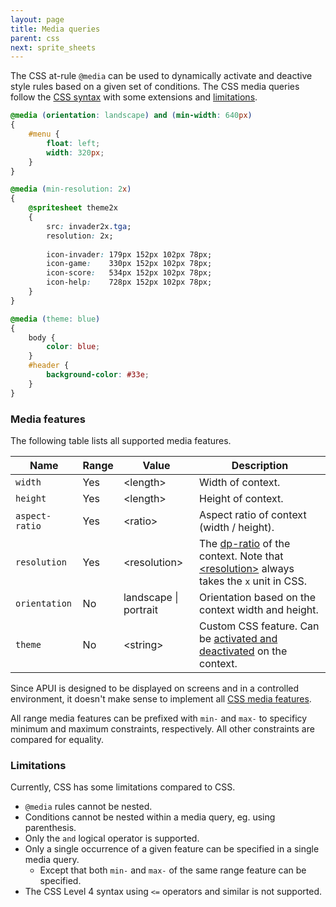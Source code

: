 ```yaml
---
layout: page
title: Media queries
parent: css
next: sprite_sheets
---
```


The CSS at-rule `@media` can be used to dynamically activate and deactive style rules based on a given set of conditions. The CSS media queries follow the [CSS syntax](https://developer.mozilla.org/en-US/docs/Web/CSS/@media) with some extensions and [limitations](#limitations).

```css
@media (orientation: landscape) and (min-width: 640px)
{
	#menu {
		float: left;
		width: 320px;
	}
}

@media (min-resolution: 2x)
{	
	@spritesheet theme2x
	{
		src: invader2x.tga;
		resolution: 2x;
		
		icon-invader: 179px 152px 102px 78px;
		icon-game:    330px 152px 102px 78px;
		icon-score:   534px 152px 102px 78px;
		icon-help:    728px 152px 102px 78px;
	}
}

@media (theme: blue)
{
	body {
		color: blue;
	}
	#header {
		background-color: #33e;
	}
}
```

### Media features

The following table lists all supported media features.

Name | Range | Value | Description
---- | ----- | ----- | -----------
`width`         | Yes | \<length\>            | Width of context.
`height`        | Yes | \<length\>            | Height of context.
`aspect-ratio`  | Yes | \<ratio\>             | Aspect ratio of context (width / height).
`resolution`    | Yes | \<resolution\>        | The [dp-ratio](syntax.html#dp-unit) of the context. Note that [\<resolution\>](syntax.html#resolution) always takes the `x` unit in CSS.
`orientation`   | No  | landscape \| portrait | Orientation based on the context width and height.
`theme`         | No  | \<string\>            | Custom CSS feature. Can be [activated and deactivated](../cpp_manual/contexts.html#themes) on the context.

Since APUI is designed to be displayed on screens and in a controlled environment, it doesn't make sense to implement all [CSS media features](https://developer.mozilla.org/en-US/docs/Web/CSS/@media#media_features). 

All range media features can be prefixed with `min-` and `max-` to specificy minimum and maximum constraints, respectively. All other constraints are compared for equality.

### Limitations

Currently, CSS has some limitations compared to CSS.

- `@media` rules cannot be nested.
- Conditions cannot be nested within a media query, eg. using parenthesis.
- Only the `and` logical operator is supported.
- Only a single occurrence of a given feature can be specified in a single media query.
    - Except that both `min-` and `max-` of the same range feature can be specified.
- The CSS Level 4 syntax using `<=` operators and similar is not supported.

